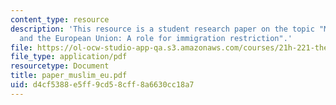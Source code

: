 ```yaml
---
content_type: resource
description: 'This resource is a student research paper on the topic "Muslim Integration
  and the European Union: A role for immigration restriction".'
file: https://ol-ocw-studio-app-qa.s3.amazonaws.com/courses/21h-221-the-places-of-migration-in-united-states-history-fall-2006/d4cf5388e5ff9cd58cff8a6630cc18a7_paper_muslim_eu.pdf
file_type: application/pdf
resourcetype: Document
title: paper_muslim_eu.pdf
uid: d4cf5388-e5ff-9cd5-8cff-8a6630cc18a7
---
```

